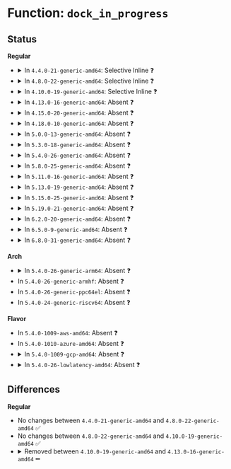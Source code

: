 # Function: <code>dock_in_progress</code>

## Status
<b>Regular</b>
<ul>
<li>
<details>
<summary>In <code>4.4.0-21-generic-amd64</code>: Selective Inline ❓</summary>

```c
int dock_in_progress(struct dock_station * ds)
```

```json
{
  "name": "dock_in_progress",
  "collision_type": "Unique Static",
  "inline_type": "Selective",
  "funcs": [
    {
      "addr": 18446744071583583036,
      "name": "dock_in_progress",
      "external": false,
      "loc": "drivers/acpi/dock.c:391",
      "file": "drivers/acpi/dock.c",
      "inline": "not declared, inlined",
      "caller_inline": [],
      "caller_func": [
        "drivers/acpi/dock.c:dock_notify",
        "drivers/acpi/dock.c:dock_notify"
      ]
    }
  ],
  "symbols": [
    {
      "addr": 18446744071583583036,
      "name": "dock_in_progress",
      "section": ".text",
      "bind": "STB_LOCAL",
      "size": 43
    }
  ]
}
```
</details>
</li>
<li>
<details>
<summary>In <code>4.8.0-22-generic-amd64</code>: Selective Inline ❓</summary>

```c
int dock_in_progress(struct dock_station * ds)
```

```json
{
  "name": "dock_in_progress",
  "collision_type": "Unique Static",
  "inline_type": "Selective",
  "funcs": [
    {
      "addr": 18446744071583905450,
      "name": "dock_in_progress",
      "external": false,
      "loc": "drivers/acpi/dock.c:386",
      "file": "drivers/acpi/dock.c",
      "inline": "not declared, inlined",
      "caller_inline": [],
      "caller_func": [
        "drivers/acpi/dock.c:dock_notify",
        "drivers/acpi/dock.c:dock_notify"
      ]
    }
  ],
  "symbols": [
    {
      "addr": 18446744071583905450,
      "name": "dock_in_progress",
      "section": ".text",
      "bind": "STB_LOCAL",
      "size": 43
    }
  ]
}
```
</details>
</li>
<li>
<details>
<summary>In <code>4.10.0-19-generic-amd64</code>: Selective Inline ❓</summary>

```c
int dock_in_progress(struct dock_station * ds)
```

```json
{
  "name": "dock_in_progress",
  "collision_type": "Unique Static",
  "inline_type": "Selective",
  "funcs": [
    {
      "addr": 18446744071584046329,
      "name": "dock_in_progress",
      "external": false,
      "loc": "drivers/acpi/dock.c:386",
      "file": "drivers/acpi/dock.c",
      "inline": "not declared, inlined",
      "caller_inline": [],
      "caller_func": [
        "drivers/acpi/dock.c:dock_notify",
        "drivers/acpi/dock.c:dock_notify"
      ]
    }
  ],
  "symbols": [
    {
      "addr": 18446744071584046329,
      "name": "dock_in_progress",
      "section": ".text",
      "bind": "STB_LOCAL",
      "size": 43
    }
  ]
}
```
</details>
</li>
<li>
<details>
<summary>In <code>4.13.0-16-generic-amd64</code>: Absent ❓</summary>

```json
{
  "name": "dock_in_progress",
  "collision_type": "Unique Static",
  "inline_type": "Full",
  "funcs": [
    {
      "addr": 18446744071584106624,
      "name": "dock_in_progress",
      "external": false,
      "loc": "drivers/acpi/dock.c:386",
      "file": "drivers/acpi/dock.c",
      "inline": "not declared, inlined",
      "caller_inline": [
        "drivers/acpi/dock.c:dock_notify",
        "drivers/acpi/dock.c:dock_notify",
        "drivers/acpi/dock.c:handle_eject_request"
      ],
      "caller_func": []
    }
  ],
  "symbols": []
}
```
</details>
</li>
<li>
<details>
<summary>In <code>4.15.0-20-generic-amd64</code>: Absent ❓</summary>

```json
{
  "name": "dock_in_progress",
  "collision_type": "Unique Static",
  "inline_type": "Full",
  "funcs": [
    {
      "addr": 18446744071584377760,
      "name": "dock_in_progress",
      "external": false,
      "loc": "drivers/acpi/dock.c:386",
      "file": "drivers/acpi/dock.c",
      "inline": "not declared, inlined",
      "caller_inline": [
        "drivers/acpi/dock.c:dock_notify",
        "drivers/acpi/dock.c:dock_notify",
        "drivers/acpi/dock.c:handle_eject_request"
      ],
      "caller_func": []
    }
  ],
  "symbols": []
}
```
</details>
</li>
<li>
<details>
<summary>In <code>4.18.0-10-generic-amd64</code>: Absent ❓</summary>

```json
{
  "name": "dock_in_progress",
  "collision_type": "Unique Static",
  "inline_type": "Full",
  "funcs": [
    {
      "addr": 18446744071584599092,
      "name": "dock_in_progress",
      "external": false,
      "loc": "drivers/acpi/dock.c:386",
      "file": "drivers/acpi/dock.c",
      "inline": "not declared, inlined",
      "caller_inline": [
        "drivers/acpi/dock.c:dock_notify",
        "drivers/acpi/dock.c:dock_notify"
      ],
      "caller_func": []
    }
  ],
  "symbols": []
}
```
</details>
</li>
<li>
<details>
<summary>In <code>5.0.0-13-generic-amd64</code>: Absent ❓</summary>

```json
{
  "name": "dock_in_progress",
  "collision_type": "Unique Static",
  "inline_type": "Full",
  "funcs": [
    {
      "addr": 18446744071584696596,
      "name": "dock_in_progress",
      "external": false,
      "loc": "drivers/acpi/dock.c:386",
      "file": "drivers/acpi/dock.c",
      "inline": "not declared, inlined",
      "caller_inline": [
        "drivers/acpi/dock.c:dock_notify",
        "drivers/acpi/dock.c:dock_notify"
      ],
      "caller_func": []
    }
  ],
  "symbols": []
}
```
</details>
</li>
<li>
<details>
<summary>In <code>5.3.0-18-generic-amd64</code>: Absent ❓</summary>

```json
{
  "name": "dock_in_progress",
  "collision_type": "Unique Static",
  "inline_type": "Full",
  "funcs": [
    {
      "addr": 18446744071584897442,
      "name": "dock_in_progress",
      "external": false,
      "loc": "drivers/acpi/dock.c:373",
      "file": "drivers/acpi/dock.c",
      "inline": "not declared, inlined",
      "caller_inline": [
        "drivers/acpi/dock.c:dock_notify",
        "drivers/acpi/dock.c:dock_notify"
      ],
      "caller_func": []
    }
  ],
  "symbols": []
}
```
</details>
</li>
<li>
<details>
<summary>In <code>5.4.0-26-generic-amd64</code>: Absent ❓</summary>

```json
{
  "name": "dock_in_progress",
  "collision_type": "Unique Static",
  "inline_type": "Full",
  "funcs": [
    {
      "addr": 18446744071585033170,
      "name": "dock_in_progress",
      "external": false,
      "loc": "drivers/acpi/dock.c:373",
      "file": "drivers/acpi/dock.c",
      "inline": "not declared, inlined",
      "caller_inline": [
        "drivers/acpi/dock.c:dock_notify",
        "drivers/acpi/dock.c:dock_notify"
      ],
      "caller_func": []
    }
  ],
  "symbols": []
}
```
</details>
</li>
<li>
<details>
<summary>In <code>5.8.0-25-generic-amd64</code>: Absent ❓</summary>

```json
{
  "name": "dock_in_progress",
  "collision_type": "Unique Static",
  "inline_type": "Full",
  "funcs": [
    {
      "addr": 18446744071585735260,
      "name": "dock_in_progress",
      "external": false,
      "loc": "drivers/acpi/dock.c:373",
      "file": "drivers/acpi/dock.c",
      "inline": "not declared, inlined",
      "caller_inline": [
        "drivers/acpi/dock.c:write_undock",
        "drivers/acpi/dock.c:dock_notify",
        "drivers/acpi/dock.c:dock_notify",
        "drivers/acpi/dock.c:dock_notify"
      ],
      "caller_func": []
    }
  ],
  "symbols": []
}
```
</details>
</li>
<li>
<details>
<summary>In <code>5.11.0-16-generic-amd64</code>: Absent ❓</summary>

```json
{
  "name": "dock_in_progress",
  "collision_type": "Unique Static",
  "inline_type": "Full",
  "funcs": [
    {
      "addr": 18446744071585856780,
      "name": "dock_in_progress",
      "external": false,
      "loc": "drivers/acpi/dock.c:372",
      "file": "drivers/acpi/dock.c",
      "inline": "not declared, inlined",
      "caller_inline": [
        "drivers/acpi/dock.c:write_undock",
        "drivers/acpi/dock.c:dock_notify",
        "drivers/acpi/dock.c:dock_notify",
        "drivers/acpi/dock.c:dock_notify"
      ],
      "caller_func": []
    }
  ],
  "symbols": []
}
```
</details>
</li>
<li>
<details>
<summary>In <code>5.13.0-19-generic-amd64</code>: Absent ❓</summary>

```json
{
  "name": "dock_in_progress",
  "collision_type": "Unique Static",
  "inline_type": "Full",
  "funcs": [
    {
      "addr": 18446744071585735148,
      "name": "dock_in_progress",
      "external": false,
      "loc": "drivers/acpi/dock.c:373",
      "file": "drivers/acpi/dock.c",
      "inline": "not declared, inlined",
      "caller_inline": [
        "drivers/acpi/dock.c:undock_store",
        "drivers/acpi/dock.c:dock_notify",
        "drivers/acpi/dock.c:dock_notify",
        "drivers/acpi/dock.c:dock_notify"
      ],
      "caller_func": []
    }
  ],
  "symbols": []
}
```
</details>
</li>
<li>
<details>
<summary>In <code>5.15.0-25-generic-amd64</code>: Absent ❓</summary>

```json
{
  "name": "dock_in_progress",
  "collision_type": "Unique Static",
  "inline_type": "Full",
  "funcs": [
    {
      "addr": 18446744071586217212,
      "name": "dock_in_progress",
      "external": false,
      "loc": "drivers/acpi/dock.c:373",
      "file": "drivers/acpi/dock.c",
      "inline": "not declared, inlined",
      "caller_inline": [
        "drivers/acpi/dock.c:undock_store",
        "drivers/acpi/dock.c:dock_notify",
        "drivers/acpi/dock.c:dock_notify",
        "drivers/acpi/dock.c:dock_notify"
      ],
      "caller_func": []
    }
  ],
  "symbols": []
}
```
</details>
</li>
<li>
<details>
<summary>In <code>5.19.0-21-generic-amd64</code>: Absent ❓</summary>

```json
{
  "name": "dock_in_progress",
  "collision_type": "Unique Static",
  "inline_type": "Full",
  "funcs": [
    {
      "addr": 18446744071587455594,
      "name": "dock_in_progress",
      "external": false,
      "loc": "drivers/acpi/dock.c:373",
      "file": "drivers/acpi/dock.c",
      "inline": "not declared, inlined",
      "caller_inline": [
        "drivers/acpi/dock.c:dock_notify",
        "drivers/acpi/dock.c:dock_notify"
      ],
      "caller_func": []
    }
  ],
  "symbols": []
}
```
</details>
</li>
<li>
<details>
<summary>In <code>6.2.0-20-generic-amd64</code>: Absent ❓</summary>

```json
{
  "name": "dock_in_progress",
  "collision_type": "Unique Static",
  "inline_type": "Full",
  "funcs": [
    {
      "addr": 18446744071588717194,
      "name": "dock_in_progress",
      "external": false,
      "loc": "drivers/acpi/dock.c:373",
      "file": "drivers/acpi/dock.c",
      "inline": "not declared, inlined",
      "caller_inline": [
        "drivers/acpi/dock.c:dock_notify",
        "drivers/acpi/dock.c:dock_notify"
      ],
      "caller_func": []
    }
  ],
  "symbols": []
}
```
</details>
</li>
<li>
<details>
<summary>In <code>6.5.0-9-generic-amd64</code>: Absent ❓</summary>

```json
{
  "name": "dock_in_progress",
  "collision_type": "Unique Static",
  "inline_type": "Full",
  "funcs": [
    {
      "addr": 18446744071589005386,
      "name": "dock_in_progress",
      "external": false,
      "loc": "drivers/acpi/dock.c:373",
      "file": "drivers/acpi/dock.c",
      "inline": "not declared, inlined",
      "caller_inline": [
        "drivers/acpi/dock.c:dock_notify",
        "drivers/acpi/dock.c:dock_notify"
      ],
      "caller_func": []
    }
  ],
  "symbols": []
}
```
</details>
</li>
<li>
<details>
<summary>In <code>6.8.0-31-generic-amd64</code>: Absent ❓</summary>

```json
{
  "name": "dock_in_progress",
  "collision_type": "Unique Static",
  "inline_type": "Full",
  "funcs": [
    {
      "addr": 18446744071589309802,
      "name": "dock_in_progress",
      "external": false,
      "loc": "drivers/acpi/dock.c:373",
      "file": "drivers/acpi/dock.c",
      "inline": "not declared, inlined",
      "caller_inline": [
        "drivers/acpi/dock.c:dock_notify",
        "drivers/acpi/dock.c:dock_notify"
      ],
      "caller_func": []
    }
  ],
  "symbols": []
}
```
</details>
</li>
</ul>
<b>Arch</b>
<ul>
<li>
<details>
<summary>In <code>5.4.0-26-generic-arm64</code>: Absent ❓</summary>

```json
{
  "name": "dock_in_progress",
  "collision_type": "Unique Static",
  "inline_type": "Full",
  "funcs": [
    {
      "addr": 18446603336497446216,
      "name": "dock_in_progress",
      "external": false,
      "loc": "drivers/acpi/dock.c:373",
      "file": "drivers/acpi/dock.c",
      "inline": "not declared, inlined",
      "caller_inline": [
        "drivers/acpi/dock.c:dock_notify",
        "drivers/acpi/dock.c:dock_notify"
      ],
      "caller_func": []
    }
  ],
  "symbols": []
}
```
</details>
</li>
<li>
In <code>5.4.0-26-generic-armhf</code>: Absent ❓
</li>
<li>
In <code>5.4.0-26-generic-ppc64el</code>: Absent ❓
</li>
<li>
In <code>5.4.0-24-generic-riscv64</code>: Absent ❓
</li>
</ul>
<b>Flavor</b>
<ul>
<li>
In <code>5.4.0-1009-aws-amd64</code>: Absent ❓
</li>
<li>
In <code>5.4.0-1010-azure-amd64</code>: Absent ❓
</li>
<li>
<details>
<summary>In <code>5.4.0-1009-gcp-amd64</code>: Absent ❓</summary>

```json
{
  "name": "dock_in_progress",
  "collision_type": "Unique Static",
  "inline_type": "Full",
  "funcs": [
    {
      "addr": 18446744071584984754,
      "name": "dock_in_progress",
      "external": false,
      "loc": "drivers/acpi/dock.c:373",
      "file": "drivers/acpi/dock.c",
      "inline": "not declared, inlined",
      "caller_inline": [
        "drivers/acpi/dock.c:dock_notify",
        "drivers/acpi/dock.c:dock_notify"
      ],
      "caller_func": []
    }
  ],
  "symbols": []
}
```
</details>
</li>
<li>
<details>
<summary>In <code>5.4.0-26-lowlatency-amd64</code>: Absent ❓</summary>

```json
{
  "name": "dock_in_progress",
  "collision_type": "Unique Static",
  "inline_type": "Full",
  "funcs": [
    {
      "addr": 18446744071585090930,
      "name": "dock_in_progress",
      "external": false,
      "loc": "drivers/acpi/dock.c:373",
      "file": "drivers/acpi/dock.c",
      "inline": "not declared, inlined",
      "caller_inline": [
        "drivers/acpi/dock.c:dock_notify",
        "drivers/acpi/dock.c:dock_notify"
      ],
      "caller_func": []
    }
  ],
  "symbols": []
}
```
</details>
</li>
</ul>

## Differences
<b>Regular</b>
<ul>
<li>
No changes between <code>4.4.0-21-generic-amd64</code> and <code>4.8.0-22-generic-amd64</code> ✅
</li>
<li>
No changes between <code>4.8.0-22-generic-amd64</code> and <code>4.10.0-19-generic-amd64</code> ✅
</li>
<li>
<details>
<summary>Removed between <code>4.10.0-19-generic-amd64</code> and <code>4.13.0-16-generic-amd64</code> ➖</summary>

```c
int dock_in_progress(struct dock_station * ds)
```
</details>
</li>
</ul>
